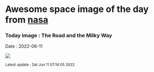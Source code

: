 
# Awesome space image of the day from [nasa](https://api.nasa.gov/)

### Today image : The Road and the Milky Way

Date : 2022-06-11


![](https://apod.nasa.gov/apod/image/2206/MilkyWayArchCumeada-fb1200.jpg)

<small>Latest update : Sat Jun 11 07:14:05 2022</small>


